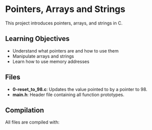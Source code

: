# Pointers, Arrays and Strings

This project introduces pointers, arrays, and strings in C.

## Learning Objectives
- Understand what pointers are and how to use them
- Manipulate arrays and strings
- Learn how to use memory addresses

## Files
- **0-reset_to_98.c**: Updates the value pointed to by a pointer to 98.
- **main.h**: Header file containing all function prototypes.

## Compilation
All files are compiled with:

